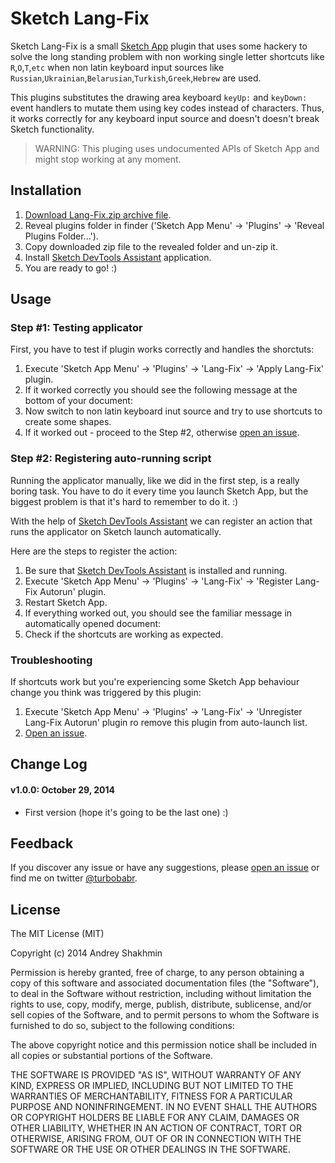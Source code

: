 Sketch Lang-Fix
===============
Sketch Lang-Fix is a small [Sketch App](http://bohemiancoding.com/sketch/) plugin that uses some hackery to solve the long standing problem with non working single letter shortcuts like `R`,`O`,`T`,`etc` when non latin keyboard input sources like `Russian`,`Ukrainian`,`Belarusian`,`Turkish`,`Greek`,`Hebrew` are used.

This plugins substitutes the drawing area keyboard `keyUp:` and `keyDown:` event handlers to mutate them using key codes instead of characters. Thus, it works correctly for any keyboard input source and doesn't doesn't break Sketch functionality.

> WARNING: This pluging uses undocumented APIs of Sketch App and might stop working at any moment.

## Installation

1. [Download Lang-Fix.zip archive file](https://github.com/turbobabr/sketch-lang-fix/blob/master/dist/Lang-Fix.zip?raw=true).
2. Reveal plugins folder in finder ('Sketch App Menu' -> 'Plugins' -> 'Reveal Plugins Folder...').
3. Copy downloaded zip file to the revealed folder and un-zip it.
4. Install [Sketch DevTools Assistant](https://github.com/turbobabr/sketch-devtools-assistant) application.
5. You are ready to go! :)

## Usage

### Step #1: Testing applicator

First, you have to test if plugin works correctly and handles the shorctuts:
1. Execute 'Sketch App Menu' -> 'Plugins' -> 'Lang-Fix' -> 'Apply Lang-Fix' plugin.
2. If it worked correctly you should see the following message at the bottom of your document:
3. Now switch to non latin keyboard inut source and try to use shortcuts to create some shapes.
4. If it worked out - proceed to the Step #2, otherwise [open an issue](https://github.com/turbobabr/sketch-lang-fix/issues).

### Step #2: Registering auto-running script

Running the applicator manually, like we did in the first step, is a really boring task. You have to do it every time you launch Sketch App, but the biggest problem is that it's hard to remember to do it. :)

With the help of [Sketch DevTools Assistant](https://github.com/turbobabr/sketch-devtools-assistant) we can register an action that runs the applicator on Sketch launch automatically.

Here are the steps to register the action:
1. Be sure that [Sketch DevTools Assistant](https://github.com/turbobabr/sketch-devtools-assistant) is installed and running.
2. Execute 'Sketch App Menu' -> 'Plugins' -> 'Lang-Fix' -> 'Register Lang-Fix Autorun' plugin.
3. Restart Sketch App.
4. If everything worked out, you should see the familiar message in automatically opened document:
5. Check if the shortcuts are working as expected.

### Troubleshooting

If shortcuts work but you're experiencing some Sketch App behaviour change you think was triggered by this plugin:
1. Execute 'Sketch App Menu' -> 'Plugins' -> 'Lang-Fix' -> 'Unregister Lang-Fix Autorun' plugin ro remove this plugin from auto-launch list.
2. [Open an issue](https://github.com/turbobabr/sketch-lang-fix/issues).

## Change Log

#### v1.0.0: October 29, 2014
- First version (hope it's going to be the last one) :)

## Feedback

If you discover any issue or have any suggestions, please [open an issue](https://github.com/turbobabr/sketch-lang-fix/issues) or find me on twitter [@turbobabr](http://twitter.com/turbobabr).

## License

The MIT License (MIT)

Copyright (c) 2014 Andrey Shakhmin

Permission is hereby granted, free of charge, to any person obtaining a copy of this software and associated documentation files (the "Software"), to deal in the Software without restriction, including without limitation the rights to use, copy, modify, merge, publish, distribute, sublicense, and/or sell copies of the Software, and to permit persons to whom the Software is furnished to do so, subject to the following conditions:

The above copyright notice and this permission notice shall be included in all copies or substantial portions of the Software.

THE SOFTWARE IS PROVIDED "AS IS", WITHOUT WARRANTY OF ANY KIND, EXPRESS OR IMPLIED, INCLUDING BUT NOT LIMITED TO THE WARRANTIES OF MERCHANTABILITY, FITNESS FOR A PARTICULAR PURPOSE AND NONINFRINGEMENT. IN NO EVENT SHALL THE AUTHORS OR COPYRIGHT HOLDERS BE LIABLE FOR ANY CLAIM, DAMAGES OR OTHER LIABILITY, WHETHER IN AN ACTION OF CONTRACT, TORT OR OTHERWISE, ARISING FROM, OUT OF OR IN CONNECTION WITH THE SOFTWARE OR THE USE OR OTHER DEALINGS IN THE SOFTWARE.





